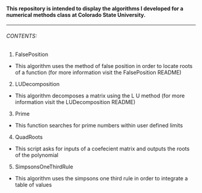 
#### This repository is intended to display the algorithms I developed for a numerical methods class at Colorado State University.

---
###### CONTENTS:
1.  FalsePosition  
+ This algorithm uses the method of false position in order to locate roots of a function (for more information visit the FalsePosition README)
2.  LUDecomposition  
+ This algorithm decomposes a matrix using the L U method (for more information visit the LUDecomposition README)
3.  Prime   
+ This function searches for prime numbers within user defined limits 
4.  QuadRoots  
+ This script asks for inputs of a coefecient matrix and outputs the roots of the polynomial
5.  SimpsonsOneThirdRule  
+ This algorithm uses the simpsons one third rule in order to integrate a table of values
